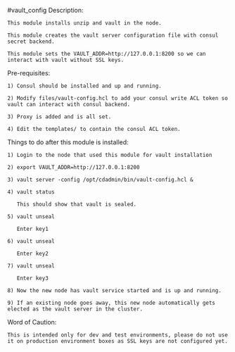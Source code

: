 #vault_config
Description:

    This module installs unzip and vault in the node.

    This module creates the vault server configuration file with consul secret backend.

    This module sets the VAULT_ADDR=http://127.0.0.1:8200 so we can interact with vault without SSL keys.



Pre-requisites:

    1) Consul should be installed and up and running.

    2) Modify files/vault-config.hcl to add your consul write ACL token so vault can interact with consul backend.

    3) Proxy is added and is all set.

    4) Edit the templates/ to contain the consul ACL token.



Things to do after this module is installed:

    1) Login to the node that used this module for vault installation

    2) export VAULT_ADDR=http://127.0.0.1:8200 

    3) vault server -config /opt/cdadmin/bin/vault-config.hcl & 

    4) vault status

       This should show that vault is sealed.

    5) vault unseal

       Enter key1

    6) vault unseal

       Enter key2

    7) vault unseal

       Enter key3

    8) Now the new node has vault service started and is up and running.

    9) If an existing node goes away, this new node automatically gets elected as the vault server in the cluster.

Word of Caution:

    This is intended only for dev and test environments, please do not use it on production environment boxes as SSL keys are not configured yet.
